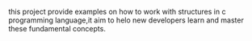 this project provide examples on how to work with structures in c programming language,it aim to helo new developers learn and master these fundamental concepts.
